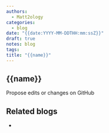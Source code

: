 ```yaml
---
authors:
  - Matt2ology
categories:
  - blog
date: "{{date:YYYY-MM-DDTHH:mm:ssZ}}"
draft: true
notes: blog
tags:
title: "{{name}}"
---
```


## {{name}}

<!-- [Propose edits or changes on GitHub](link to GitHub repo of file) -->
Propose edits or changes on GitHub

## Related blogs

<!-- [Related blog post]({{< relref "/post/blog/path_to_file" >}}) -->
- 
